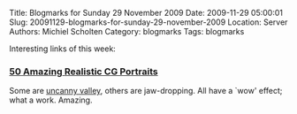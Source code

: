 Title: Blogmarks for Sunday 29 November 2009
Date: 2009-11-29 05:00:01
Slug: 20091129-blogmarks-for-sunday-29-november-2009
Location: Server
Authors: Michiel Scholten
Category: blogmarks
Tags: blogmarks

<p>Interesting links of this week:</p>
<h3><a href="http://www.noupe.com/inspiration/50-amazing-realistic-cg-portraits.html">50 Amazing Realistic CG Portraits</a></h3>
<p>Some are <a href="http://en.wikipedia.org/wiki/Uncanny_valley">uncanny valley</a>, others are jaw-dropping. All have a `wow' effect; what a work. Amazing.</p>
